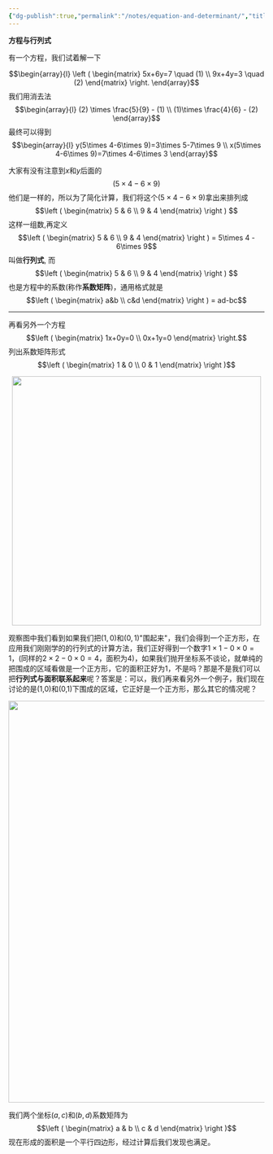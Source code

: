 ```yaml
---
{"dg-publish":true,"permalink":"/notes/equation-and-determinant/","title":"Equation and determinant","noteIcon":"","created":"","updated":""}
---
```



**方程与行列式**

有一个方程，我们试着解一下

$$\begin{array}{l} \left ( \begin{matrix}  5x+6y=7 \quad (1) \\ 9x+4y=3 \quad (2) \end{matrix} \right. \end{array}$$
我们用消去法
$$\begin{array}{l} (2) \times \frac{5}{9} - (1) \\ (1)\times \frac{4}{6} - (2) \end{array}$$
最终可以得到
$$\begin{array}{l} y(5\times 4-6\times 9)=3\times 5-7\times 9 \\ x(5\times 4-6\times 9)=7\times 4-6\times 3 \end{array}$$

大家有没有注意到$x$和$y$后面的
$$(5\times 4-6\times 9)$$
他们是一样的，所以为了简化计算，我们将这个$(5\times 4-6\times 9)$拿出来排列成
$$\left ( \begin{matrix} 5 & 6 \\ 9 & 4 \end{matrix} \right ) $$
这样一组数,再定义
$$\left ( \begin{matrix} 5 & 6 \\ 9 & 4 \end{matrix} \right ) = 5\times 4 - 6\times 9$$
叫做**行列式**, 而
$$\left ( \begin{matrix} 5 & 6 \\ 9 & 4 \end{matrix} \right ) $$
也是方程中的系数(称作**系数矩阵**)，通用格式就是
$$\left ( \begin{matrix} a&b \\ c&d \end{matrix} \right ) = ad-bc$$

---

再看另外一个方程
$$\left ( \begin{matrix}  1x+0y=0 \\ 0x+1y=0 \end{matrix} \right.$$ 
列出系数矩阵形式
$$\left ( \begin{matrix} 1 & 0 \\ 0 & 1 \end{matrix} \right )$$

<div align=center><img src="https://cdn.jsdelivr.net/gh/aaronmack/image-hosting@master/mathematics/手绘二维坐标系.qt5rv7k809s.webp" width="490"></div>

观察图中我们看到如果我们把$(1,0)$和$(0,1)$"围起来"，我们会得到一个正方形，在应用我们刚刚学的的行列式的计算方法，我们正好得到一个数字$1\times 1-0\times 0=1$，(同样的$2\times 2-0\times 0=4$，面积为4)，如果我们抛开坐标系不谈论，就单纯的把围成的区域看做是一个正方形，它的面积正好为1，不是吗？那是不是我们可以把**行列式与面积联系起来**呢？答案是：可以，我们再来看另外一个例子，我们现在讨论的是(1,0)和(0,1)下围成的区域，它正好是一个正方形，那么其它的情况呢？

<div align=center><img src="https://cdn.jsdelivr.net/gh/aaronmack/image-hosting@master/mathematics/行列式的一般情形.7gtqx3nj4x80.webp" width="790"></div>

我们两个坐标$(a,c)$和$(b,d)$系数矩阵为
$$\left ( \begin{matrix}  a & b \\ c & d \end{matrix} \right )$$
现在形成的面积是一个平行四边形，经过计算后我们发现也满足。
